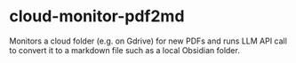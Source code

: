 # cloud-monitor-pdf2md
Monitors a cloud folder (e.g. on Gdrive) for new PDFs and runs LLM API call to convert it to a markdown file such as a local Obsidian folder.

